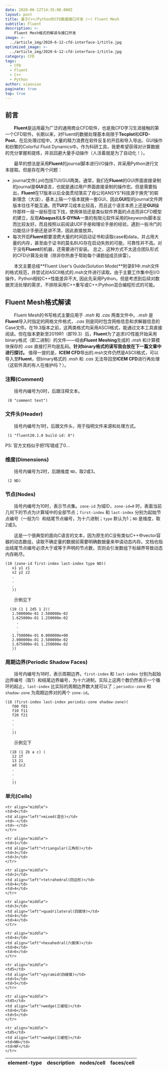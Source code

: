 ```yaml
---
date: 2020-06-12T14:35:00.000Z
layout: post
title: 基于C++/Python的CFD数据接口开发（一）Fluent Mesh
subtitle: Fluent
description: >-
    Fluent Mesh格式的解读与接口开发
image: >-
  ../article_img/2020-6-12-cfd-interface-1/title.jpg
optimized_image: >-
  ../article_img/2020-6-12-cfd-interface-1/title.jpg
category: CFD
tags:
  - CFD
  - Fluent
  - C++
  - Python
author: xiaoxiao
paginate: true
top: true
---
```

## 前言
&emsp;&emsp;**Fluent**是运用最为广泛的通用商业CFD软件，也是我CFD学习生涯接触的第一个CFD软件。长期以来，对Fluent的数据处理基本局限于**Tecplot**和**CFD-Post**，在后处理过程中，大量的精力浪费在软件反复的开启和导入导出、GUI操作和纷繁的Colorful Fluid Dynamics中。作为科研工具，我更希望获得对计算数据的充分掌握和提炼，并且回避大量手动操作（人活着就是为了自动化！）。

&emsp;&emsp;最早的想法是采用**Fluent**的journal脚本进行I/O操作，并采用Python进行文本提取。但是存在两个问题：
* journal文件(.jnl)包括TUI/GUI两类。通常，我们在**Fluent**的GUI界面直接录制的journal是**GUI**语言，也就是通过用户界面直接录制的操作宏。但是需要指出，**Fluent**在17版本以后全面贯彻落实了母公司ANSYS“科技源于换壳”的崭新理念（大误），基本上隔一个版本就换一套GUI，因此**GUI**型的journal文件跨版本往往不能互通。而**TUI**学习成本比较高，而且这个语言本质上还是**GUI**操作那样一层一层标签往下找，使用体验还是类似软件界面的点击而非CFD模型的建立，反观**Abaqus**和**LS-DYNA**一类的有限元软件采用的keywords脚本反而比较友好。而且按照以前阅读UDF手册和理论手册的经验，遇到一些冷门的功能估计手册还是讲不清，因此直接放弃。
* 每次开启**Fluent**都要浪费大量的时间启动证书和读取case和data，并占用大量的内存，甚至由于证书的莫名BUG存在启动失败的可能，可靠性并不高。对于没有**Fluent**的机器，还需要进行安装。
总之，这种方式不太适合团队形式的CFD计算及处理（除非你热衷于帮助每个课题组成员排雷）。

&emsp;&emsp;本文主要总结**Fluent User's Guide(Solution Mode)**附录B1中.msh文件的格式规范，并尝试对ASCII格式的.msh文件进行读取。由于主要工作集中在I/O操作，Python相较C++性能差异不大, 因此先采用Python。但是考虑到后续对数据灵活处理的需求，不排除采用C++重写或C++/Python混合编程形式的可能。

## Fluent Mesh格式解读
&emsp;&emsp;Fluent Mesh的书写格式主要应用于 *.msh* 和 *.cas* 两类文件中。*.msh* 是**Fluent**导入时指定的网格文件格式，*.cas* 则是同时包含网格信息和求解器信息的Case文件。在19.3版本之前，这两类格式均采用ASCII格式，能通过文本工具直接阅读。但在版本更新至2019R1（即19.3）后，**Fluent**为了追求I/O性能开始采用binary格式（即二进制）的文件——经由**Fluent Meshing**生成的 *.msh* 和计算模块保存的 *.cas* 直接打开均是乱码。**针对binary格式的读写我会放在下一篇文章中进行探讨。**
值得一提的是，**ICEM CFD**导出的.msh文件仍然是ASCII格式，可以导入至**Fluent**，但binary格式的 *.msh* 和 *.cas* 无法导回至**ICEM CFD**进行再处理（这软件真的有人在维护吗？）。

### 注释(Comment)
&emsp;&emsp;括号内编号为0时，后跟注释文本。
```
 (0 "comment text") 
```

### 文件头(Header)
&emsp;&emsp;括号内编号为1时，后跟文件头，用于指明文件来源和处理方式。
```
 (1 "fluent20.1.0 build-id: 0") 
```
PS: 官方文档似乎把1写错成了0...

### 维度(Dimensions)
&emsp;&emsp;括号内编号为2时，后跟维度 `ND`，取2或3。
```
 (2 ND) 
```

### 节点(Nodes)
&emsp;&emsp;括号内编号为10时，表示节点集。`zone-id` 为域ID，`zone-id=0` 时，表面当前几何下的节点为计算域中的全部节点；`first-index` 和 `last-index` 分别为起始节点编号（一般为1）和结尾节点编号，为十六进制；`type` 默认为1；`ND` 是维度，取2或3。

&emsp;&emsp;这是一个很典型的面向C语言的文本，因为原生的C没有类似C++中vector容器的动态数组，读取不确定量的数据前需要明确数据量来申请动态内存。文档也指出结尾节点编号必须大于或等于声明的节点数，否则会引发数组下标越界导致动态内存耗尽。
```
(10 (zone-id first-index last-index type ND)(
   x1 y1 z1
   x2 y2 z2
   .
   .
   .
   )) 
```
&emsp;&emsp;示例见下
```
  (10 (1 1 2d5 1 2)(
   1.500000e-01 2.500000e-02
   1.625000e-01 1.250000e-02
     .
     .
     .
   1.750000e-01 0.000000e+00
   2.000000e-01 2.500000e-02
   1.875000e-01 1.250000e-02
   )) 
```
  
### 周期边界(Periodic Shadow Faces)
&emsp;&emsp;括号内编号为18时，表示周期边界。`first-index` 和 `last-index` 分别为起始边界编号（取1）和结尾边界编号，为十六进制，实际上这两个数仍然表示一个循环的起止，`last-index` 比实际的周期边界数大就可以了；`periodic-zone` 和 `shadow-zone` 为周期边界对的两个 `zone-id`。
```
(18 (first-index last-index periodic-zone shadow-zone)(
   f00 f01
   f10 f11
   f20 f21
   .
   .
   .
   )) 
```
&emsp;&emsp;示例见下
```
  (18 (1 2b a c) (
   12 1f
   13 21
   ad 1c2
   .
   .
   .
   )) 
```

### 单元(Cells)

<table>
  <thead>
    <tr>
      <th>element-type</th>
      <th>description</th>
      <th>nodes/cell</th>
      <th>faces/cell</th>
    </tr>
  </thead>
  <tfoot>
  </tfoot>
  <tbody>

    <tr align="middle">
    <td>0</td>
    <td align="left">mixed(混合)</td>
    <td>-</td>
    <td>-</td>
    </tr>

    <tr align="middle">
    <td>1</td>
    <td align="left">triangular(三角形)</td>
    <td>3</td>
    <td>3</td>
    </tr>

    <tr align="middle">
    <td>2</td>
    <td align="left">tetrahedral(四边形)</td>
    <td>4</td>
    <td>4</td>
    </tr>

    <tr align="middle">
    <td>3</td>
    <td align="left">quadrilateral(四面体)</td>
    <td>4</td>
    <td>4</td>
    </tr>

    <tr align="middle">
    <td>4</td>
    <td align="left">hexahedral(六面体)</td>
    <td>8</td>
    <td>6</td>
    </tr>

    <tr align="middle">
    <td5</td>
    <td align="left">pyramid(四棱锥)</td>
    <td>5</td>
    <td>5</td>
    </tr>

    <tr align="middle">
    <td5</td>
    <td align="left">wedge(三棱柱)</td>
    <td>6</td>
    <td>5</td>
    </tr>

    <tr align="middle">
    <td5</td>
    <td align="left">wedge(三棱柱)</td>
    <td>NN</td>
    <td>NF</td>
    </tr>
  </tbody>
</table>
